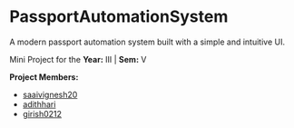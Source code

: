 # PassportAutomationSystem
A modern passport automation system built with a simple and intuitive UI.

Mini Project for the **Year:** III | **Sem:** V
 
**Project Members:**
- <a href="https://github.com/saaivignesh20">saaivignesh20</a>
- <a href="https://github.com/adithhari">adithhari</a>
- <a href="https://github.com/girish0212">girish0212</a>
